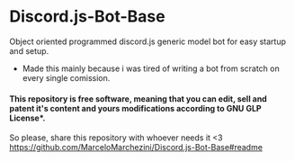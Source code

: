 # Discord.js-Bot-Base
Object oriented programmed discord.js generic model bot for easy startup and setup.

- Made this mainly because i was tired of writing a bot from scratch on every single comission.

#### This repository is **free software**, meaning that you can edit, sell and patent it's content and yours modifications according to **GNU GLP License***.

So please, share this repository with whoever needs it <3
https://github.com/MarceloMarchezini/Discord.js-Bot-Base#readme
